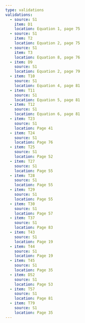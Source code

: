 ```yaml
---
type: validations
validations:
  - source: S1
    item: D1
    location: Equation 1, page 75
  - source: S1
    item: T2
    location: Equation 2, page 75
  - source: S1
    item: T3
    location: Equation 8, page 76
  - item: D9
    source: S1
    location: Equation 2, page 79
  - item: T10
    source: S1
    location: Equation 4, page 81
  - item: T11
    source: S1
    location: Equation 5, page 81
  - item: T12
    source: S1
    location: Equation 6, page 81
  - item: T23
    source: S1
    location: Page 41
  - item: T24
    source: S1
    location: Page 76
  - item: T25
    source: S1
    location: Page 52
  - item: T27
    source: S1
    location: Page 55
  - item: T28
    source: S1
    location: Page 55
  - item: T29
    source: S1
    location: Page 55
  - item: T30
    source: S1
    location: Page 57
  - item: T37
    source: S1
    location: Page 83
  - item: T43
    source: S1
    location: Page 19
  - item: T44
    source: S1
    location: Page 19
  - item: T45
    source: S1
    location: Page 35
  - item: D52
    source: S1
    location: Page 53
  - item: T57
    source: S1
    location: Page 81
  - item: T79
    source: S1
    location: Page 35
---
```

